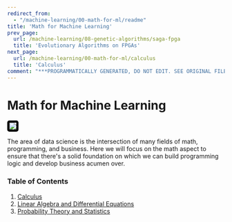 ```yaml
---
redirect_from:
  - "/machine-learning/00-math-for-ml/readme"
title: 'Math for Machine Learning'
prev_page:
  url: /machine-learning/08-genetic-algorithms/saga-fpga
  title: 'Evolutionary Algorithms on FPGAs'
next_page:
  url: /machine-learning/00-math-for-ml/calculus
  title: 'Calculus'
comment: "***PROGRAMMATICALLY GENERATED, DO NOT EDIT. SEE ORIGINAL FILES IN /content***"
---
```

# Math for Machine Learning

<img src='https://media.tenor.com/images/f6452676b8ebe26bbac383ba74ab22af/tenor.gif' style='border: 5px solid black; border-radius: 5px;'/>

The area of data science is the intersection of many fields of math, programming, and business. Here we will focus on the math aspect to ensure that there's a solid foundation on which we can build programming logic and develop business acumen over.

### Table of Contents
1. [Calculus](https://jeffchenchengyi.github.io/machine-learning/00-math-for-ml/calculus.html)
2. [Linear Algebra and Differential Equations](https://jeffchenchengyi.github.io/machine-learning/00-math-for-ml/linalg-de.html)
3. [Probability Theory and Statistics](https://jeffchenchengyi.github.io/machine-learning/00-math-for-ml/probability-statistics.html)